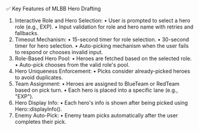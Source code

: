✅ Key Features of MLBB Hero Drafting
1.	Interactive Role and Hero Selection:
  •	User is prompted to select a hero role (e.g., EXP).
  •	Input validation for role and hero name with retries and fallbacks.
2.	Timeout Mechanism:
  •	15-second timer for role selection.
  •	30-second timer for hero selection.
  •	Auto-picking mechanism when the user fails to respond or chooses invalid input.
3.	Role-Based Hero Pool:
  •	Heroes are fetched based on the selected role.
  •	Auto-pick chooses from the valid role's pool.
4.	Hero Uniqueness Enforcement:
  •	Picks consider already-picked heroes to avoid duplicates.
5.	Team Assignment:
  •	Heroes are assigned to BlueTeam or RedTeam based on pick turn.
  •	Each hero is placed into a specific lane (e.g., "EXP").
6.	Hero Display Info:
  •	Each hero's info is shown after being picked using Hero::displayInfo().
7.	Enemy Auto-Pick:
  •	Enemy team picks automatically after the user completes their pick.

